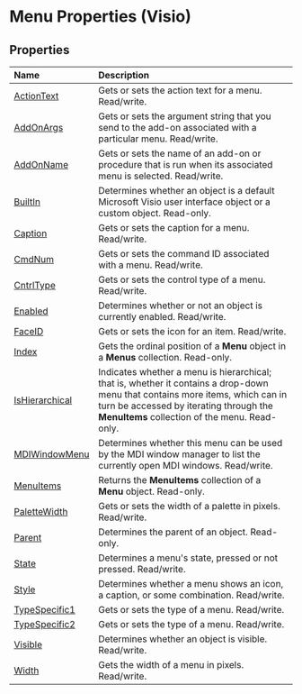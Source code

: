 
# Menu Properties (Visio)

## Properties



|**Name**|**Description**|
|:-----|:-----|
|[ActionText](27d58281-5c00-56dd-25a4-2f65965daac2.md)|Gets or sets the action text for a menu. Read/write.|
|[AddOnArgs](dcf410a5-24e0-8ccc-acfe-9bec39603a15.md)|Gets or sets the argument string that you send to the add-on associated with a particular menu. Read/write.|
|[AddOnName](fadff930-6e17-8755-d51d-a81dcd153514.md)|Gets or sets the name of an add-on or procedure that is run when its associated menu is selected. Read/write.|
|[BuiltIn](2ff77c73-c621-cb1e-8a28-5727de604b4a.md)|Determines whether an object is a default Microsoft Visio user interface object or a custom object. Read-only.|
|[Caption](e89db3a6-59cc-a87a-dfbd-f8c18e7c4c58.md)|Gets or sets the caption for a menu. Read/write.|
|[CmdNum](13754873-94bd-3497-829c-374aec3615da.md)|Gets or sets the command ID associated with a menu. Read/write.|
|[CntrlType](993b58b9-1bc3-d99c-606c-2c39658819bd.md)|Gets or sets the control type of a menu. Read/write.|
|[Enabled](f6ed04be-b0c7-4e04-3963-e65374a05277.md)|Determines whether or not an object is currently enabled. Read/write.|
|[FaceID](03270afe-84ea-d21d-9077-5967dfce3550.md)|Gets or sets the icon for an item. Read/write.|
|[Index](53982ac5-b652-3f46-f949-038e8f86e5cc.md)|Gets the ordinal position of a  **Menu** object in a **Menus** collection. Read-only.|
|[IsHierarchical](3acb94bc-16f2-2292-fe86-f63c880f2398.md)|Indicates whether a menu is hierarchical; that is, whether it contains a drop-down menu that contains more items, which can in turn be accessed by iterating through the  **MenuItems** collection of the menu. Read-only.|
|[MDIWindowMenu](bf4bc746-a90f-7d97-0b3f-8a803e5318bd.md)|Determines whether this menu can be used by the MDI window manager to list the currently open MDI windows. Read/write.|
|[MenuItems](62c636b2-6b7a-622c-2b1b-c95dccff6af1.md)|Returns the  **MenuItems** collection of a **Menu** object. Read-only.|
|[PaletteWidth](c3e81368-12df-8904-5ebc-70544b7c911c.md)|Gets or sets the width of a palette in pixels. Read/write.|
|[Parent](d402cd11-c59b-b4aa-883f-24e9c096f548.md)|Determines the parent of an object. Read-only.|
|[State](c670b944-56fd-d3f4-24ce-c0a57e6352a1.md)|Determines a menu's state, pressed or not pressed. Read/write.|
|[Style](25d36a5a-d109-bd60-7fea-6f22eba8b5bb.md)|Determines whether a menu shows an icon, a caption, or some combination. Read/write.|
|[TypeSpecific1](49a71b4e-f55c-3708-e90d-7aeed64346a6.md)|Gets or sets the type of a menu. Read/write.|
|[TypeSpecific2](f96007e8-e459-1089-8e84-df1067d392a4.md)|Gets or sets the type of a menu. Read/write.|
|[Visible](e740329d-01b1-7ce8-1e9f-278807f95f69.md)|Determines whether an object is visible. Read/write.|
|[Width](64af17f0-9915-c65b-df69-dc02c2b338ab.md)|Gets the width of a menu in pixels. Read/write.|
